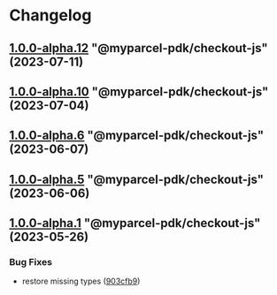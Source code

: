 # Changelog

<!-- MONODEPLOY:BELOW -->

## [1.0.0-alpha.12](https://github/myparcelnl/js-pdk/compare/@myparcel-pdk/checkout-js@1.0.0-alpha.11...@myparcel-pdk/checkout-js@1.0.0-alpha.12) "@myparcel-pdk/checkout-js" (2023-07-11)




## [1.0.0-alpha.10](https://github/myparcelnl/js-pdk/compare/@myparcel-pdk/checkout-js@1.0.0-alpha.9...@myparcel-pdk/checkout-js@1.0.0-alpha.10) "@myparcel-pdk/checkout-js" (2023-07-04)




## [1.0.0-alpha.6](https://github/myparcelnl/js-pdk/compare/@myparcel-pdk/checkout-js@1.0.0-alpha.5...@myparcel-pdk/checkout-js@1.0.0-alpha.6) "@myparcel-pdk/checkout-js" (2023-06-07)




## [1.0.0-alpha.5](https://github/myparcelnl/js-pdk/compare/@myparcel-pdk/checkout-js@1.0.0-alpha.4...@myparcel-pdk/checkout-js@1.0.0-alpha.5) "@myparcel-pdk/checkout-js" (2023-06-06)




## [1.0.0-alpha.1](https://github/myparcelnl/js-pdk/compare/@myparcel-pdk/checkout-js@1.0.0-alpha.0...@myparcel-pdk/checkout-js@1.0.0-alpha.1) "@myparcel-pdk/checkout-js" (2023-05-26)


### Bug Fixes

* restore missing types ([903cfb9](https://github/myparcelnl/js-pdk/commit/903cfb95f161bb5b49fbb91c4f96a7e44c524db8))


